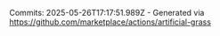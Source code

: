 Commits: 2025-05-26T17:17:51.989Z - Generated via https://github.com/marketplace/actions/artificial-grass
<br>
